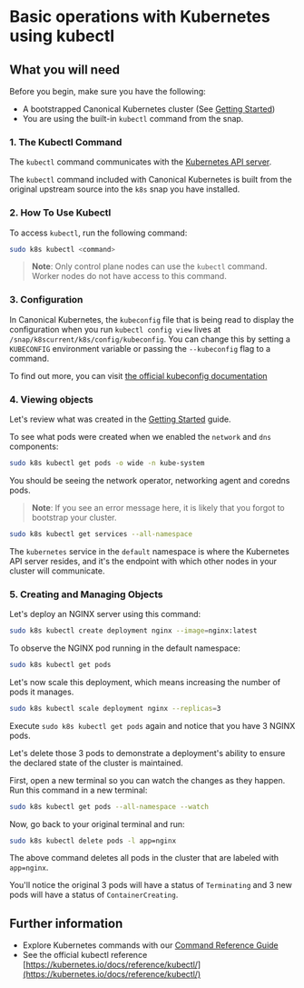 # Basic operations with Kubernetes using kubectl

## What you will need

Before you begin, make sure you have the following:

- A bootstrapped Canonical Kubernetes cluster (See
  [Getting Started](https://github.com/canonical/k8s-snap/blob/main/docs/src/tutorial/getting-started.md))
- You are using the built-in `kubectl` command from the snap.

### 1. The Kubectl Command

The `kubectl` command communicates with the
[Kubernetes API server](https://kubernetes.io/docs/reference/command-line-tools-reference/kube-apiserver/).

The `kubectl` command included with Canonical Kubernetes is built from the
original upstream source into the `k8s` snap you have installed.

### 2. How To Use Kubectl

To access `kubectl`, run the following command:

```sh
sudo k8s kubectl <command>
```

> **Note**: Only control plane nodes can use the `kubectl` command. Worker
> nodes do not have access to this command.

### 3. Configuration

In Canonical Kubernetes, the `kubeconfig` file that is being read to display
the configuration when you run `kubectl config view` lives at
`/snap/k8scurrent/k8s/config/kubeconfig`. You can change this by setting a
`KUBECONFIG` environment variable or passing the `--kubeconfig` flag to a
command.

To find out more, you can visit
[the official kubeconfig documentation](https://kubernetes.io/docs/concepts/configuration/organize-cluster-access-kubeconfig/)

### 4. Viewing objects

Let's review what was created in the [Getting Started](getting-started.md)
guide.

To see what pods were created when we enabled the `network` and `dns`
components:

```sh
sudo k8s kubectl get pods -o wide -n kube-system
```

You should be seeing the network operator, networking agent and coredns pods.

> **Note**: If you see an error message here, it is likely that you forgot to
> bootstrap your cluster.

```sh
sudo k8s kubectl get services --all-namespace
```

The `kubernetes` service in the `default` namespace is where the Kubernetes API
server resides, and it's the endpoint with which other nodes in your cluster
will communicate.

### 5. Creating and Managing Objects

Let's deploy an NGINX server using this command:

```sh
sudo k8s kubectl create deployment nginx --image=nginx:latest
```

To observe the NGINX pod running in the default namespace:

```sh
sudo k8s kubectl get pods
```

Let's now scale this deployment, which means increasing the number of pods it
manages.

```sh
sudo k8s kubectl scale deployment nginx --replicas=3
```

Execute `sudo k8s kubectl get pods` again and notice that you have 3 NGINX
pods.

Let's delete those 3 pods to demonstrate a deployment's ability to ensure the
declared state of the cluster is maintained.

First, open a new terminal so you can watch the changes as they happen. Run
this command in a new terminal:

```sh
sudo k8s kubectl get pods --all-namespace --watch
```

Now, go back to your original terminal and run:

```sh
sudo k8s kubectl delete pods -l app=nginx
```

The above command deletes all pods in the cluster that are labeled with
`app=nginx`.

You'll notice the original 3 pods will have a status of `Terminating` and 3 new
pods will have a status of `ContainerCreating`.

## Further information

- Explore Kubernetes commands with our [Command Reference Guide](#TODO)
- See the official kubectl reference
  [https://kubernetes.io/docs/reference/kubectl/](https://kubernetes.io/docs/reference/kubectl/)
